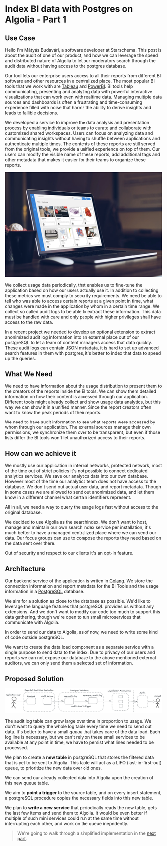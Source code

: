 # Index BI data with Postgres on Algolia - Part 1

## Use Case

Hello I'm Mátyás Budavári, a software developer at Starschema.
This post is about the audit of one of our product, and how we can leverage the speed and distributed nature of Algolia to let our moderators search through the audit data without having access to the postgres database.

Our tool lets our enterprise users access to all their reports from different BI software and other resources in a centralized place. The most popular BI tools that we work with are [Tableau](https://www.tableau.com/) and [PowerBI](https://powerbi.microsoft.com/en-au/). BI tools help communicating, presenting and analyting data with powerful interactive visualizations that can work even with realtime data.
Managing multiple data sources and dashboards is often a frustrating and time-consuming experience filled with noise that harms the ability to derive insights and leads to fallible decisions.

We developed a service to improve the data analysis and presentation process by enabling individuals or teams to curate and collaborate with customized shared workspaces.
Users can focus on analyzing data and communicating insights without having to shuffle between applications and authenticate multiple times.
The contents of these reports are still served from the original tools, we provide a unified experience on top of them. Our users can modify the visible name of these reports, add additional tags and other metadata that makes it easier for their teams to organize these reports.

![Our product called Reportal opened in a laptop](reportal.webp)

We collect usage data periodically, that enables us to fine-tune the application based on how our users actually use it.
In addition to collecting these metrics we must comply to security requirements.
We need be able to tell who was able to access certain reports at a given point in time, what changes were made in the application by whom in a certain time range.
We collect so called audit logs to be able to extract these information.
This data must be handled with care and only people with higher privileges shall have access to the raw data.

In a recent project we needed to develop an optional extension to extract anonimized audit log information into an external place out of our postgreSQL to let a team of content managers access that data quickly.
These audit logs can contain JSON metadata, it is hard to set up advanced search features in them with postgres, it's better to index that data to speed up the queries.

## What We Need

We need to have information about the usage distribution to present them to the creators of the reports inside the BI tools. We can show them detailed information on how their content is accessed through our application. Different tools might already collect and show usage data analytics, but this way we can show it in a unified manner.
Since the report creators often want to know the peak periods of their reports.

We need to have audit information to see what reports were accessed by whom through our application.
The external sources manage their own permissions, we synchronize them over to be transparent, but even if those lists differ the BI tools won't let unauthorized access to their reports.

## How can we achieve it

We mostly use our application in internal networks, protected network, most of the time out of strict policies it's not possible to connect dedicated analytics services.
We save our analytics data into our own database.
However most of the time our analytics team does not have access to the database.
We don't send out actual user data, and report metadata.
Though in some cases we are allowed to send out anonimized data, and let them know in a different channel what certain identifiers represent.

All in all, we need a way to query the usage logs fast without access to the original database.

We decided to use Algolia as the searchindex.
We don't want to host, manage and maintain our own search index service per installation, it's much better to have a managed centralized place where we can send our data.
Our focus groups can use to compose the reports they need based on the data sent over there.

Out of security and respect to our clients it's an opt-in feature.

## Architecture

Our backend service of the application is writen in [Golang](https://go.dev/).
We store the connection information and report metadata for the BI Tools and the usage information in a [PostgreSQL](https://www.postgresql.org/) database.

We aim for a solution as close to the database as possible.
We'd like to leverage the language features that postgreSQL provides us without any extensions.
And we don't want to modify our code too much to support this data gathering, though we're open to run small microservices that communicate with Algolia.

In order to send our data to Algolia, as of now, we need to write some kind of code outside postgreSQL.

We want to create the data load component as a separate service with a single purpose to send data to the index.
Due to privacy of our users and reports we can not expose our database to the above mentioned external auditors, we can only send them a selected set of information.

## Proposed Solution

![Architecture diagram](./architecture.excalidraw.png)

The audit log table can grow large over time in proportion to usage.
We don't want to query the whole log table every time we need to send out data.
It's better to have a small *queue* that takes care of the data load.
Each log line is necessary, but we can't rely on these small services to be available at any point in time, we have to persist what lines needed to be processed.

We plan to create a **new table** in postgreSQL that stores the filtered data that is yet to be sent to Algolia.
This table will act as a LIFO (last-in-first-out) queue, to prioritize the new data over old ones.

We can send our already collected data into Algolia upon the creation of this new queue table.

We aim to **point a trigger** to the source table, and on every insert statement,
a postgreSQL procedure copies the necessary fields into this new table.

We plan to **write a new service** that periodically reads the new table, gets the last few items and send them to Algolia.
It would be even better if multiple of such mini services could run at the same time without interrupting each other, and work on the queue inepndently.

> We're going to walk through a simplified implementation in the [next part](./part2.md).
